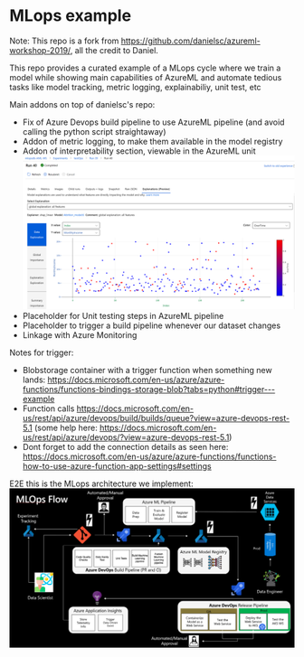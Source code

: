 # MLops example

Note: This repo is a fork from https://github.com/danielsc/azureml-workshop-2019/, all the credit to Daniel.

This repo provides a curated example of a MLops cycle where we train a model while showing main capabilities of AzureML and automate tedious tasks like model tracking, metric logging, explainabiliy, unit test, etc

Main addons on top of danielsc's repo:
- Fix of Azure Devops build pipeline to use AzureML pipeline (and avoid calling the python script straightaway)
- Addon of metric logging, to make them available in the model registry
- Addon of interpretability section, viewable in the AzureML unit
![](2-mlops/media/UIExpl.png)
- Placeholder for Unit testing steps in AzureML pipeline
- Placeholder to trigger a build pipeline whenever our dataset changes
- Linkage with Azure Monitoring

Notes for trigger:
- Blobstorage container with a trigger function when something new lands: https://docs.microsoft.com/en-us/azure/azure-functions/functions-bindings-storage-blob?tabs=python#trigger---example 
- Function calls https://docs.microsoft.com/en-us/rest/api/azure/devops/build/builds/queue?view=azure-devops-rest-5.1 (some help here: https://docs.microsoft.com/en-us/rest/api/azure/devops/?view=azure-devops-rest-5.1)
- Dont forget to add the connection details as seen here: https://docs.microsoft.com/en-us/azure/azure-functions/functions-how-to-use-azure-function-app-settings#settings

E2E this is the MLops architecture we implement:
![](2-mlops/media/MLops.png)